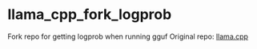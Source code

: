 # llama_cpp_fork_logprob
Fork repo for getting logprob when running gguf
Original repo: [llama.cpp](https://github.com/ggerganov/llama.cpp)
